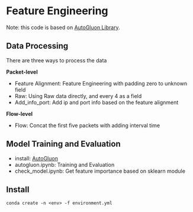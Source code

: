 # Feature Engineering

Note: this code is based on [AutoGluon Library](https://auto.gluon.ai/stable/index.html).

## Data Processing
There are three ways to process the data

**Packet-level**
- Feature Alignment: Feature Engineering with padding zero to unknown field
- Raw: Using Raw data directly, and every 4 as a field
- Add_info_port: Add ip and port info based on the feature alignment

**Flow-level**
- Flow: Concat the first five packets with adding interval time

## Model Training and Evaluation
- install: [AutoGluon](https://auto.gluon.ai/stable/install.html)
- autogluon.ipynb: Training and Evaluation
- check_model.ipynb: Get feature importance based on sklearn module

## Install
```
conda create -n <env> -f environment.yml
```